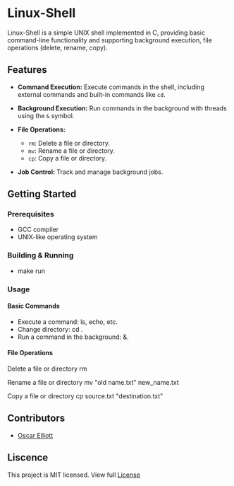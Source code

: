 # Linux-Shell
Linux-Shell is a simple UNIX shell implemented in C, providing basic command-line functionality and supporting background execution, file operations (delete, rename, copy).


## Features
- **Command Execution:** Execute commands in the shell, including external commands and built-in commands like `cd`.

- **Background Execution:** Run commands in the background with threads using the `&` symbol.

- **File Operations:**
  - `rm`: Delete a file or directory.
  - `mv`: Rename a file or directory.
  - `cp`: Copy a file or directory.

- **Job Control:** Track and manage background jobs.

## Getting Started

### Prerequisites

- GCC compiler
- UNIX-like operating system

### Building & Running

- make run

### Usage

#### Basic Commands

- Execute a command: ls, echo, etc.
- Change directory: cd <directory>.
- Run a command in the background: <command> &.

#### File Operations
Delete a file or directory
    rm <filename>

Rename a file or directory
    mv "old name.txt" new_name.txt

Copy a file or directory
    cp source.txt "destination.txt"

## Contributors

- [Oscar Elliott](https://github.com/OscarElliott)

## Liscence 
This project is MIT licensed. View full [License](https://en.wikipedia.org/wiki/MIT_License)
